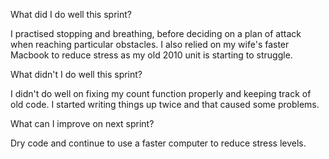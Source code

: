 What did I do well this sprint?

I practised stopping and breathing, before deciding on a plan of attack when reaching particular obstacles. I also relied on my wife's faster Macbook to reduce stress as my old 2010 unit is starting to struggle. 

What didn't I do well this sprint?

I didn't do well on fixing my count function properly and keeping track of old code. I started writing things up twice and that caused some problems.

What can I improve on next sprint?

Dry code and continue to use a faster computer to reduce stress levels.